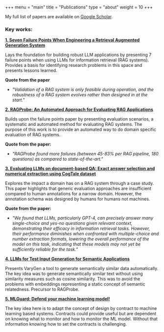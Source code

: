+++
menu = "main"
title = "Publications"
type = "about"
weight = 10
+++

My full list of papers are available on [Google Scholar](https://scholar.google.com.au/citations?user=PJcpaRAAAAAJ&hl=en&oi=ao).

### Key works:

[**1. Seven Failure Points When Engineering a Retrieval Augmented Generation System**](https://arxiv.org/pdf/2401.05856)


Lays the foundation for building robust LLM applications by presenting 7 failure
points when using LLMs for information retrieval (RAG systems). Provides a basis
for identifying research problems in this space and presents lessons learned.

**Quote from the paper**
- *"Validation of a RAG system is only feasible during operation, and the robustness of a RAG system evolves rather than designed in at the start."*

[**2. RAGProbe: An Automated Approach for Evaluating RAG Applications**](https://arxiv.org/pdf/2409.19019)

Builds upon the failure points paper by presenting evaluation scenarios, a
systematic and automated method for evaluating RAG systems. The purpose of this
work is to provide an automated way to do domain specific evaluation of RAG
systems.

**Quote from the paper:**
- *"RAGProbe found more failures (between 45-83% per RAG pipeline, 180 questions) as compared to state-of-the-art."*

[**3. Evaluating LLMs on document-based QA: Exact answer selection and numerical extraction using CogTale dataset**](https://arxiv.org/pdf/2311.07878)

Explores the impact a domain has on a RAG system through a case study. This
paper highlights that generic evaluation approaches are insufficient compared to
human annotations for a narrow domain. However, the annotation schema was
designed by humans for humans not machines.

**Quote from the paper:**
- *"We found that LLMs, particularly GPT-4, can precisely answer many single-choice
and yes-no questions given relevant context, demonstrating their efficacy in information retrieval tasks. However, their performance
diminishes when confronted with multiple-choice and number extraction formats, lowering the overall performance of the model
on this task, indicating that these models may not yet be sufficiently reliable for the task."*

[**4. LLMs for Test Input Generation for Semantic Applications**](https://dl.acm.org/doi/10.1145/3644815.3644948)

Presents VaryGen a tool to generate semantically similar data automatically. The
key idea was to generate semantically similar text without using similarity
measures such as cosine similarity. This was to avoid the problems with
embeddings representing a static concept of semantic relatedness. Precursor to RAGProbe.

[**5. MLGuard: Defend your machine learning model!**](https://arxiv.org/pdf/2309.01379)

The key idea here is to adapt the concept of design by contract to machine
learning based systems. Contracts could provide useful but are dependent on
knowing what to monitor and how to monitor the ML model. Without that
information knowing how to set the contracts is challenging.
